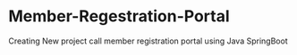 # Member-Regestration-Portal
Creating New project call member registration portal using Java SpringBoot
